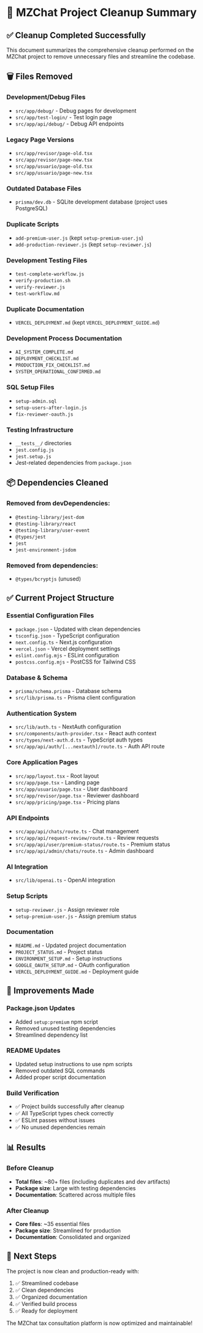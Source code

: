 # 🧹 MZChat Project Cleanup Summary

## ✅ Cleanup Completed Successfully

This document summarizes the comprehensive cleanup performed on the MZChat project to remove unnecessary files and streamline the codebase.

## 🗑️ Files Removed

### Development/Debug Files
- `src/app/debug/` - Debug pages for development
- `src/app/test-login/` - Test login page
- `src/app/api/debug/` - Debug API endpoints

### Legacy Page Versions
- `src/app/revisor/page-old.tsx`
- `src/app/revisor/page-new.tsx`
- `src/app/usuario/page-old.tsx`
- `src/app/usuario/page-new.tsx`

### Outdated Database Files
- `prisma/dev.db` - SQLite development database (project uses PostgreSQL)

### Duplicate Scripts
- `add-premium-user.js` (kept `setup-premium-user.js`)
- `add-production-reviewer.js` (kept `setup-reviewer.js`)

### Development Testing Files
- `test-complete-workflow.js`
- `verify-production.sh`
- `verify-reviewer.js`
- `test-workflow.md`

### Duplicate Documentation
- `VERCEL_DEPLOYMENT.md` (kept `VERCEL_DEPLOYMENT_GUIDE.md`)

### Development Process Documentation
- `AI_SYSTEM_COMPLETE.md`
- `DEPLOYMENT_CHECKLIST.md`
- `PRODUCTION_FIX_CHECKLIST.md`
- `SYSTEM_OPERATIONAL_CONFIRMED.md`

### SQL Setup Files
- `setup-admin.sql`
- `setup-users-after-login.js`
- `fix-reviewer-oauth.js`

### Testing Infrastructure
- `__tests__/` directories
- `jest.config.js`
- `jest.setup.js`
- Jest-related dependencies from `package.json`

## 📦 Dependencies Cleaned

### Removed from devDependencies:
- `@testing-library/jest-dom`
- `@testing-library/react`
- `@testing-library/user-event`
- `@types/jest`
- `jest`
- `jest-environment-jsdom`

### Removed from dependencies:
- `@types/bcryptjs` (unused)

## ✅ Current Project Structure

### Essential Configuration Files
- `package.json` - Updated with clean dependencies
- `tsconfig.json` - TypeScript configuration
- `next.config.ts` - Next.js configuration
- `vercel.json` - Vercel deployment settings
- `eslint.config.mjs` - ESLint configuration
- `postcss.config.mjs` - PostCSS for Tailwind CSS

### Database & Schema
- `prisma/schema.prisma` - Database schema
- `src/lib/prisma.ts` - Prisma client configuration

### Authentication System
- `src/lib/auth.ts` - NextAuth configuration
- `src/components/auth-provider.tsx` - React auth context
- `src/types/next-auth.d.ts` - TypeScript auth types
- `src/app/api/auth/[...nextauth]/route.ts` - Auth API route

### Core Application Pages
- `src/app/layout.tsx` - Root layout
- `src/app/page.tsx` - Landing page
- `src/app/usuario/page.tsx` - User dashboard
- `src/app/revisor/page.tsx` - Reviewer dashboard
- `src/app/pricing/page.tsx` - Pricing plans

### API Endpoints
- `src/app/api/chats/route.ts` - Chat management
- `src/app/api/request-review/route.ts` - Review requests
- `src/app/api/user/premium-status/route.ts` - Premium status
- `src/app/api/admin/chats/route.ts` - Admin dashboard

### AI Integration
- `src/lib/openai.ts` - OpenAI integration

### Setup Scripts
- `setup-reviewer.js` - Assign reviewer role
- `setup-premium-user.js` - Assign premium status

### Documentation
- `README.md` - Updated project documentation
- `PROJECT_STATUS.md` - Project status
- `ENVIRONMENT_SETUP.md` - Setup instructions
- `GOOGLE_OAUTH_SETUP.md` - OAuth configuration
- `VERCEL_DEPLOYMENT_GUIDE.md` - Deployment guide

## 🎯 Improvements Made

### Package.json Updates
- Added `setup:premium` npm script
- Removed unused testing dependencies
- Streamlined dependency list

### README Updates
- Updated setup instructions to use npm scripts
- Removed outdated SQL commands
- Added proper script documentation

### Build Verification
- ✅ Project builds successfully after cleanup
- ✅ All TypeScript types check correctly
- ✅ ESLint passes without issues
- ✅ No unused dependencies remain

## 📊 Results

### Before Cleanup
- **Total files**: ~80+ files (including duplicates and dev artifacts)
- **Package size**: Large with testing dependencies
- **Documentation**: Scattered across multiple files

### After Cleanup
- **Core files**: ~35 essential files
- **Package size**: Streamlined for production
- **Documentation**: Consolidated and organized

## 🚀 Next Steps

The project is now clean and production-ready with:
1. ✅ Streamlined codebase
2. ✅ Clean dependencies
3. ✅ Organized documentation
4. ✅ Verified build process
5. ✅ Ready for deployment

The MZChat tax consultation platform is now optimized and maintainable!
